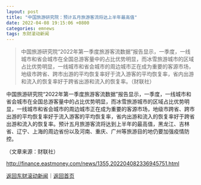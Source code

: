 ```yaml
---
layout: post
title: "中国旅游研究院：预计五月旅游客流将达上半年最高值"
date: 2022-04-08 19:15:06 +0800
categories: emnews
tags: 东财滚动新闻
---
```

> 中国旅游研究院“2022年第一季度旅游客流数据”报告显示，一季度，一线城市和省会城市在全国总游客量中的占比优势明显，而冰雪旅游城市的区域占比优势明显，一线城市和省会城市的周边城市正在成为重要的客源市场，地级市跨省、跨市出游的平均恢复率好于流入游客的平均恢复率，省内出游和流入的恢复率好于跨省出游和流入的恢复率。（财联社）

<p>中国旅游研究院“2022年第一季度旅游客流数据”报告显示，一季度，一线城市和省会城市在全国总游客量中的占比优势明显，而冰雪旅游城市的区域占比优势明显，一线城市和省会城市的周边城市正在成为重要的客源市场，地级市跨省、跨市出游的平均恢复率好于流入游客的平均恢复率，省内出游和流入的恢复率好于跨省出游和流入的恢复率。预计五月旅游客流将达到上半年的最高值，黑龙江、吉林省、辽宁、上海的周边省份以及河南、重庆、广州等旅游目的地仍要加强疫情防控。</p><p class="em_media">（文章来源：财联社）</p>

<http://finance.eastmoney.com/news/1355,202204082336945751.html>

[返回东财滚动新闻](//finews.withounder.com/emnews/)｜[返回首页](//finews.withounder.com/)